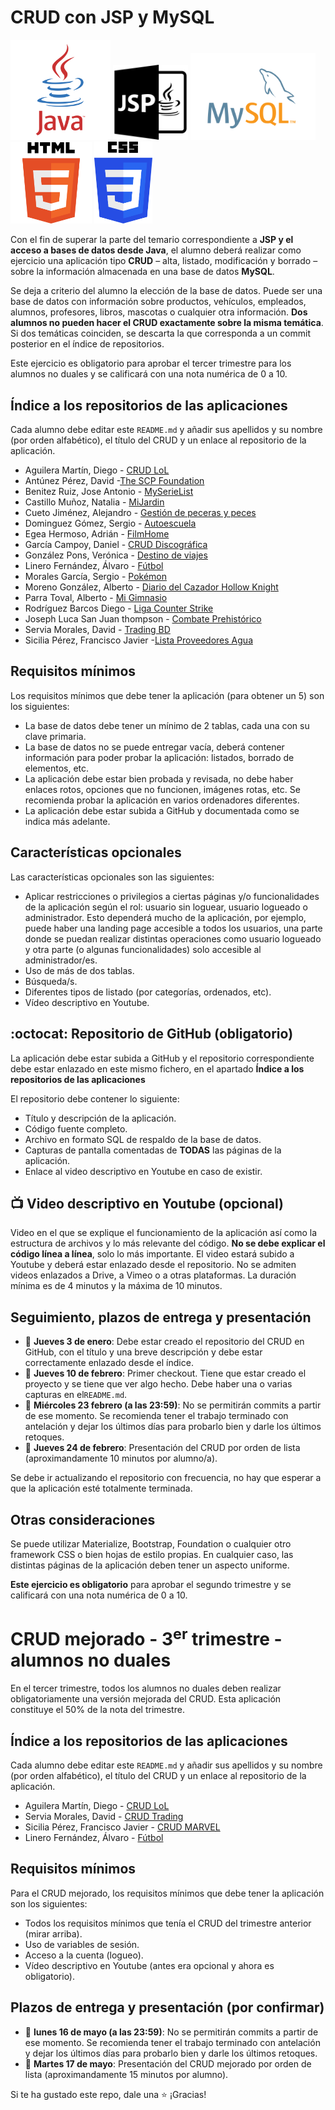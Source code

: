 # CRUD con JSP y MySQL

<img width="160px" src="java.svg"> <img width="120px" src="jsp.svg"> <img width="200px" src="mysql.svg"> <img width="130px" src="html.svg">
 <img width="93px" src="css.svg">


Con el fin de superar la parte del temario correspondiente a **JSP y el acceso a bases de datos desde Java**, el alumno deberá realizar como ejercicio una aplicación tipo **CRUD** – alta, listado, modificación y borrado – sobre la información almacenada en una base de datos **MySQL**.

Se deja a criterio del alumno la elección de la base de datos. Puede ser una base de datos con información sobre productos, vehículos, empleados, alumnos, profesores, libros, mascotas o cualquier otra información. **Dos alumnos no pueden hacer el CRUD exactamente sobre la misma temática**. Si dos temáticas coinciden, se descarta la que corresponda a un commit posterior en el índice de repositorios.

Este ejercicio es obligatorio para aprobar el tercer trimestre para los alumnos no duales y se calificará con una nota numérica de 0 a 10.

## Índice a los repositorios de las aplicaciones

Cada alumno debe editar este `README.md` y añadir sus apellidos y su nombre (por orden alfabético), el título del CRUD y un enlace al repositorio de la aplicación.

* Aguilera Martín, Diego - [CRUD LoL](https://github.com/DiegoAguileraMartin/lolcrud)
* Antúnez Pérez, David -[The SCP Foundation](https://github.com/DavidAntunezPerez/TheSCPFoundation-CRUD)
* Benitez Ruiz, Jose Antonio - [MySerieList](https://github.com/JoseAntonioBenitez/MySerieList)
* Castillo Muñoz, Natalia - [MiJardin](https://github.com/mnataliacm/EjercicioCrudMiJardin)
* Cueto Jiménez, Alejandro - [Gestión de peceras y peces](https://github.com/AleCueto/CreacionPecesYPeceras)
* Dominguez Gómez, Sergio - [Autoescuela ](https://github.com/SergioDominguez15/CRUD.git)
* Egea Hermoso, Adrián - [FilmHome](https://github.com/AdrianEgeaHermoso/FilmHome)
* García Campoy, Daniel - [CRUD Discográfica](https://github.com/DanielGarciaCampoy/CrudJSP_Discografica)
* González Pons, Verónica - [Destino de viajes](https://github.com/Veronicagnzpns/destinos.git)
* Linero Fernández, Álvaro - [Fútbol](https://github.com/Alvaroskill/FutbolCrud)
* Morales García, Sergio - [Pokémon](https://github.com/sergiomoralesgarcia/Crud-Pokemon)
* Moreno González, Alberto - [Diario del Cazador Hollow Knight](https://github.com/albertomorenogonzalez/diario-del-cazador-HK)
* Parra Toval, Alberto - [Mi Gimnasio](https://github.com/AlbertoParraToval/GYM-CRUD)
* Rodríguez Barcos Diego - [Liga Counter Strike](https://github.com/diegorodrii/CRUD-LigaCounterStrike)
* Joseph Luca San Juan thompson - [Combate Prehistórico](https://github.com/JosephLucaSanJuan/CRUD_PROGRAMACION)
* Servia Morales, David - [Trading BD](https://github.com/davidservia/Crud_Trading_Final)
* Sicilia Pérez, Francisco Javier -[Lista Proveedores Agua](https://github.com/FranSiciliaPerez/CrudProgram)

## Requisitos mínimos

Los requisitos mínimos que debe tener la aplicación (para obtener un 5) son los siguientes:

* La base de datos debe tener un mínimo de 2 tablas, cada una con su clave primaria.
* La base de datos no se puede entregar vacía, deberá contener información para poder probar la aplicación: listados, borrado de elementos, etc.
* La aplicación debe estar bien probada y revisada, no debe haber enlaces rotos, opciones que no funcionen, imágenes rotas, etc. Se recomienda probar la aplicación en varios ordenadores diferentes.
* La aplicación debe estar subida a GitHub y documentada como se indica más adelante.
    
## Características opcionales

Las características opcionales son las siguientes:

* Aplicar restricciones o privilegios a ciertas páginas y/o funcionalidades de la aplicación según el rol: usuario sin loguear, usuario logueado o administrador. Esto dependerá mucho de la aplicación, por ejemplo, puede haber una landing page accesible a todos los usuarios, una parte donde se puedan realizar distintas operaciones como usuario logueado y otra parte (o algunas funcionalidades) solo accesible al administrador/es.
* Uso de más de dos tablas.
* Búsqueda/s.
* Diferentes tipos de listado (por categorías, ordenados, etc).
* Vídeo descriptivo en Youtube.

## :octocat:	Repositorio de GitHub (obligatorio)

La aplicación debe estar subida a GitHub y el repositorio correspondiente debe estar enlazado en este mismo fichero, en el apartado **Índice a los repositorios de las aplicaciones**

El repositorio debe contener lo siguiente:
* Título y descripción de la aplicación.
* Código fuente completo.
* Archivo en formato SQL de respaldo de la base de datos.
* Capturas de pantalla comentadas de **TODAS** las páginas de la aplicación.
* Enlace al video descriptivo en Youtube en caso de existir.

## :tv: Video descriptivo en Youtube (opcional)

Video en el que se explique el funcionamiento de la aplicación así como la estructura de archivos y lo más relevante del código. **No se debe explicar el código línea a línea**, solo lo más importante. El video estará subido a Youtube y deberá estar enlazado desde el repositorio. No se admiten videos enlazados a Drive, a Vimeo o a otras plataformas. La duración mínima es de 4 minutos y la máxima de 10 minutos.

## Seguimiento, plazos de entrega y presentación

* 📆 **Jueves 3 de enero**: Debe estar creado el repositorio del CRUD en GitHub, con el título y una breve descripción y debe estar correctamente enlazado desde el índice.
* 📆 **Jueves 10 de febrero**: Primer checkout. Tiene que estar creado el proyecto y se tiene que ver algo hecho. Debe haber una o varias capturas en el`README.md`.
* 📆 **Miércoles 23 febrero (a las 23:59)**: No se permitirán commits a partir de ese momento. Se recomienda tener el trabajo terminado con antelación y dejar los últimos días para probarlo bien y darle los últimos retoques.
* 📆 **Jueves 24 de febrero**: Presentación del CRUD por orden de lista (aproximandamente 10 minutos por alumno/a).

Se debe ir actualizando el repositorio con frecuencia, no hay que esperar a que la aplicación esté totalmente terminada.

## Otras consideraciones

Se puede utilizar Materialize, Bootstrap, Foundation o cualquier otro framework CSS o bien hojas de estilo propias. En cualquier caso, las distintas páginas de la aplicación deben tener un aspecto uniforme.

**Este ejercicio es obligatorio** para aprobar el segundo trimestre y se calificará con una nota numérica de 0 a 10.

# CRUD mejorado - 3<sup>er</sup> trimestre - alumnos no duales

En el tercer trimestre, todos los alumnos no duales deben realizar obligatoriamente una versión mejorada del CRUD. Esta aplicación constituye el 50% de la nota del trimestre.

## Índice a los repositorios de las aplicaciones

Cada alumno debe editar este `README.md` y añadir sus apellidos y su nombre (por orden alfabético), el título del CRUD y un enlace al repositorio de la aplicación.

* Aguilera Martín, Diego - [CRUD LoL](https://github.com/DiegoAguileraMartin/lolcrud)
* Servia Morales, David - [CRUD Trading](https://github.com/davidservia/Crud_Trading_Final)
* Sicilia Pérez, Francisco Javier - [CRUD MARVEL](https://github.com/FranSiciliaPerez/CRUD-Progra-FranciscoJavierSP)
* Linero Fernández, Álvaro - [Fútbol](https://github.com/Alvaroskill/CrudII)

## Requisitos mínimos

Para el CRUD mejorado, los requisitos mínimos que debe tener la aplicación son los siguientes:

* Todos los requisitos mínimos que tenía el CRUD del trimestre anterior (mirar arriba).
* Uso de variables de sesión.
* Acceso a la cuenta (logueo).
* Vídeo descriptivo en Youtube (antes era opcional y ahora es obligatorio).

## Plazos de entrega y presentación (por confirmar)

* 📆 **lunes 16 de mayo (a las 23:59)**: No se permitirán commits a partir de ese momento. Se recomienda tener el trabajo terminado con antelación y dejar los últimos días para probarlo bien y darle los últimos retoques.
* 📆 **Martes 17 de mayo**: Presentación del CRUD mejorado por orden de lista (aproximandamente 15 minutos por alumno).


Si te ha gustado este repo, dale una :star: ¡Gracias!
